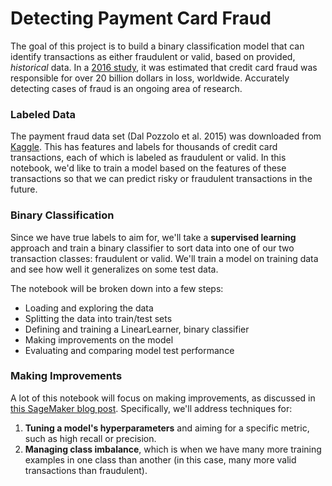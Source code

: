 # Detecting Payment Card Fraud
The goal of this project is to build a binary classification model that can identify transactions as either fraudulent or valid, based on provided, *historical* data. In a [2016 study](https://nilsonreport.com/upload/content_promo/The_Nilson_Report_10-17-2016.pdf), it was estimated that credit card fraud was responsible for over 20 billion dollars in loss, worldwide. Accurately detecting cases of fraud is an ongoing area of research.

### Labeled Data

The payment fraud data set (Dal Pozzolo et al. 2015) was downloaded from [Kaggle](https://www.kaggle.com/mlg-ulb/creditcardfraud/data). This has features and labels for thousands of credit card transactions, each of which is labeled as fraudulent or valid. In this notebook, we'd like to train a model based on the features of these transactions so that we can predict risky or fraudulent transactions in the future.

### Binary Classification

Since we have true labels to aim for, we'll take a **supervised learning** approach and train a binary classifier to sort data into one of our two transaction classes: fraudulent or valid.  We'll train a model on training data and see how well it generalizes on some test data.

The notebook will be broken down into a few steps:
* Loading and exploring the data
* Splitting the data into train/test sets
* Defining and training a LinearLearner, binary classifier
* Making improvements on the model
* Evaluating and comparing model test performance

### Making Improvements

A lot of this notebook will focus on making improvements, as discussed in [this SageMaker blog post](https://aws.amazon.com/blogs/machine-learning/train-faster-more-flexible-models-with-amazon-sagemaker-linear-learner/). Specifically, we'll address techniques for:

1. **Tuning a model's hyperparameters** and aiming for a specific metric, such as high recall or precision.
2. **Managing class imbalance**, which is when we have many more training examples in one class than another (in this case, many more valid transactions than fraudulent).
